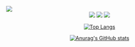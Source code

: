 <img src="https://capsule-render.vercel.app/api?type=waving&color=gradient&customColorList=0,20&height=200&section=header&text=Taeyoung%20You&fontSize=55&fontColor=FFFFFF&fontAlign=70&fontAlignY=40&desc=Side%20Project%20Storage&descAlign=80&descAlignY=60" />

<div align="center">
<a href="https://velog.io/@taeyoung4778/posts" target="_blank"><img src="https://img.shields.io/badge/Velog-141414?style=flat-square&logo=velog&logoColor=white"/></a> <a href="https://www.instagram.com/big._.zer0/" target="_blank"><img src="https://img.shields.io/badge/instagram-141414?style=flat-square&logo=instagram&logoColor=white"/></a> <a href="mailto:taeyoung.you12@gmail.com" target="_blank"><img src="https://img.shields.io/badge/taeyoung.you12@gmail.com-141414?style=flat-square&logo=gmail&logoColor=white&link=mailto:taeyoung.you12@gmail.com"/></a>
</div>

<div align="center">
  
[![Top Langs](https://github-readme-stats.vercel.app/api/top-langs/?username=TaeyoungYou)](https://github.com/anuraghazra/github-readme-stats)

</div>
<div align="center">
  
[![Anurag's GitHub stats](https://github-readme-stats.vercel.app/api?username=TaeyoungYou)](https://github.com/anuraghazra/github-readme-stats)

</div>

